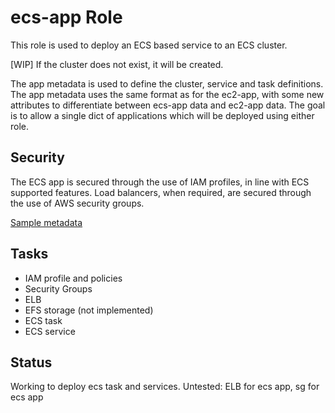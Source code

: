 ecs-app Role 
============

This role is used to deploy an ECS based service to an ECS cluster.

[WIP] If the cluster does not exist, it will be created.

The app metadata is used to define the cluster, service and task definitions.  The app metadata uses the same format as for the ec2-app, with some new attributes to differentiate between ecs-app data and ec2-app data. The goal is to allow a single dict of applications which will be deployed using either role.

Security
--------
The ECS app is secured through the use of IAM profiles, in line with ECS supported features.  Load balancers, when required, are secured through the use of AWS security groups.

[Sample metadata](ecs-metadata.md)

Tasks
-----

* IAM profile and policies
* Security Groups
* ELB
* EFS storage (not implemented)
* ECS task
* ECS service


Status
------
Working to deploy ecs task and services.
Untested: ELB for ecs app, sg for ecs app